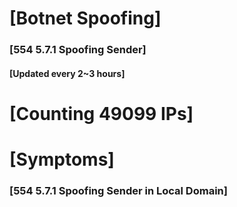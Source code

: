 # [Botnet Spoofing]
### [554 5.7.1 Spoofing Sender]
#### [Updated every 2~3 hours]

# [Counting 49099 IPs]

# [Symptoms] 
###   [554 5.7.1 Spoofing Sender in Local Domain]
